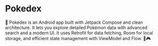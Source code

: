# Pokedex
📌 Pokedex is an Android app built with Jetpack Compose and clean architecture. It lets you explore detailed Pokémon data with advanced search and a modern UI. It uses Retrofit for data fetching, Room for local storage, and efficient state management with ViewModel and Flow. 🚀🎮
